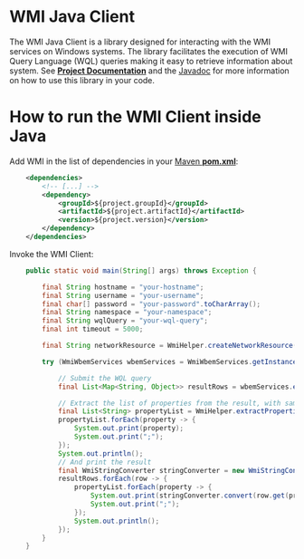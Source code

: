 # WMI Java Client

The WMI Java Client is a library designed for interacting with the WMI services on Windows systems. The library facilitates the execution of WMI Query Language (WQL) queries making it easy to retrieve information about system.
See **[Project Documentation](https://metrichub.org/wmi-java)** and the [Javadoc](https://metricshub.org/wmi-java/apidocs/) for more information on how to use this library in your code.

# How to run the WMI Client inside Java

Add WMI in the list of dependencies in your [Maven **pom.xml**](https://maven.apache.org/pom.html):

```xml
    <dependencies>
        <!-- [...] -->
        <dependency>
            <groupId>${project.groupId}</groupId>
            <artifactId>${project.artifactId}</artifactId>
            <version>${project.version}</version>
        </dependency>
    </dependencies>
```

Invoke the WMI Client:

```java
    public static void main(String[] args) throws Exception {

        final String hostname = "your-hostname";
        final String username = "your-username";
        final char[] password = "your-password".toCharArray();
        final String namespace = "your-namespace";
        final String wqlQuery = "your-wql-query";
        final int timeout = 5000;

        final String networkResource = WmiHelper.createNetworkResource(hostname, namespace);

        try (WmiWbemServices wbemServices = WmiWbemServices.getInstance(networkResource, username, password)) {

            // Submit the WQL query
            final List<Map<String, Object>> resultRows = wbemServices.executeWql(wqlQuery, timeout * 1000);

            // Extract the list of properties from the result, with same order as in the WQL query
            final List<String> propertyList = WmiHelper.extractPropertiesFromResult(resultRows, wqlQuery);
            propertyList.forEach(property -> {
                System.out.print(property);
                System.out.print(";");
            });
            System.out.println();
            // And print the result
            final WmiStringConverter stringConverter = new WmiStringConverter("|", false);
            resultRows.forEach(row -> {
                propertyList.forEach(property -> {
                    System.out.print(stringConverter.convert(row.get(property)));
                    System.out.print(";");
                });
                System.out.println();
            });
        }
    }

```